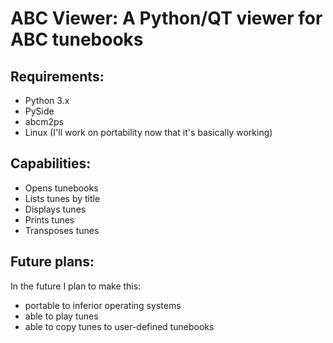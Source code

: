 ABC Viewer: A Python/QT viewer for ABC tunebooks
======================================================================

Requirements:
----------------------------------------------------------------------

 - Python 3.x
 - PySide
 - abcm2ps
 - Linux (I'll work on portability now that it's basically working)
 
Capabilities:
----------------------------------------------------------------------

 - Opens tunebooks
 - Lists tunes by title
 - Displays tunes
 - Prints tunes
 - Transposes tunes
 
Future plans:
----------------------------------------------------------------------

In the future I plan to make this:

 - portable to inferior operating systems
 - able to play tunes
 - able to copy tunes to user-defined tunebooks
